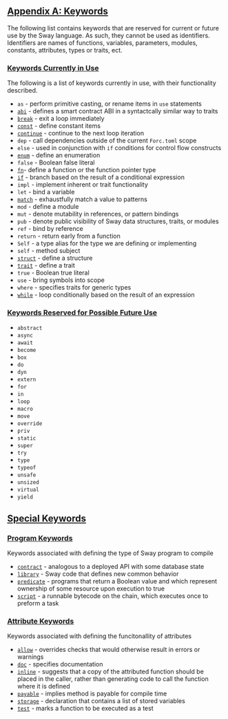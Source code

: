 ## [Appendix A: Keywords](#appendix-a:-keywords)

The following list contains keywords that are reserved for current or
future use by the Sway language. As such, they cannot be used as
identifiers. Identifiers are names of functions, variables,
parameters, modules, constants, attributes, types or
traits, ect.

### [Keywords Currently in Use](#keywords-currently-in-use)

The following is a list of keywords currently in use, with their
functionality described.

- `as` - perform primitive casting, or rename items in `use` statements
- [`abi`](https://fuellabs.github.io/sway/master/book/sway-program-types/smart_contracts.html#the-abi-declaration) - defines a smart contract ABI in a syntactcally similar way to traits
- [`break`](https://fuellabs.github.io/sway/v0.44.0/book/basics/control_flow.html#break-and-continue) - exit a loop immediately
- [`const`](https://fuellabs.github.io/sway/v0.44.0/book/basics/constants.html) - define constant items
- [`continue`](https://fuellabs.github.io/sway/v0.44.0/book/basics/control_flow.html#break-and-continue) - continue to the next loop iteration
- `dep` - call dependencies outside of the current `Forc.toml` scope
- `else` - used in conjunction with `if` conditions for control flow constructs
- [`enum`](https://fuellabs.github.io/sway/v0.44.0/book/basics/structs_tuples_and_enums.html#enums) - define an enumeration
- `false` - Boolean false literal
- [`fn`](https://fuellabs.github.io/sway/master/book/basics/functions.html)- define a function or the function pointer type
- [`if`](https://fuellabs.github.io/sway/v0.44.0/book/basics/control_flow.html#if-expressions) - branch based on the result of a conditional expression
- `impl` - implement inherent or trait functionality
- `let` - bind a variable
- [`match`](https://fuellabs.github.io/sway/v0.44.0/book/basics/control_flow.html#match-expressions) - exhaustfully match a value to patterns
- `mod` - define a module
- `mut` - denote mutability in references, or pattern bindings
- `pub` - denote public visibility of Sway data structures, traits, or modules
- `ref` - bind by reference
- `return` - return early from a function
- `Self` - a type alias for the type we are defining or implementing
- `self` - method subject
- [`struct`](https://fuellabs.github.io/sway/v0.44.0/book/basics/structs_tuples_and_enums.html#structs) - define a structure
- [`trait`](https://fuellabs.github.io/sway/master/book/advanced/traits.html#declaring-a-trait) - define a trait
- `true` - Boolean true literal
- `use` - bring symbols into scope
- `where` - specifies traits for generic types
- [`while`](https://fuellabs.github.io/sway/v0.44.0/book/basics/control_flow.html#while) - loop conditionally based on the result of an expression

### [Keywords Reserved for Possible Future Use](#keywords-reserved-for-possible-future-use)

- `abstract`
- `async`
- `await`
- `become`
- `box`
- `do`
- `dyn`
- `extern`
- `for`
- `in`
- `loop`
- `macro`
- `move`
- `override`
- `priv`
- `static`
- `super`
- `try`
- `type`
- `typeof`
- `unsafe`
- `unsized`
- `virtual`
- `yield`

## [Special Keywords](#special-keywords)

### [Program Keywords](#program-keywords)

Keywords associated with defining the type of Sway program to compile

- [`contract`](https://fuellabs.github.io/sway/master/book/sway-program-types/smart_contracts.html) - analogous to a deployed API with some database state
- [`library`](https://fuellabs.github.io/sway/master/book/sway-program-types/libraries.html) - Sway code that defines new common behavior 
- [`predicate`](https://fuellabs.github.io/sway/master/book/sway-program-types/predicates.html) - programs that return a Boolean value and which represent ownership of some resource upon execution to true
- [`script`](https://fuellabs.github.io/sway/master/book/sway-program-types/scripts.html) - a runnable bytecode on the chain, which executes once to preform a task


### [Attribute Keywords](#attribute-keywords)

Keywords associated with defining the funcitonallity of attributes

- [`allow`](https://fuellabs.github.io/sway/master/book/reference/attributes.html#allow) - overrides checks that would otherwise result in errors or warnings
- [`doc`](https://fuellabs.github.io/sway/master/book/reference/attributes.html#doc) - specifies documentation
- [`inline`](https://fuellabs.github.io/sway/master/book/reference/attributes.html#inline) - suggests that a copy of the attributed function should be placed in the caller, rather than generating code to call the function where it is defined
- [`payable`](https://fuellabs.github.io/sway/master/book/reference/attributes.html#payable) - implies method is payable for compile time
- [`storage`](https://fuellabs.github.io/sway/master/book/reference/attributes.html#storage) - declaration that contains a list of stored variables
- [`test`](https://fuellabs.github.io/sway/master/book/reference/attributes.html#test) - marks a function to be executed as a test
